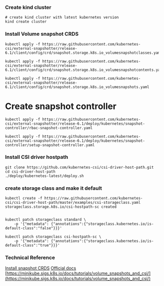 ### Create kind cluster

```
# create kind cluster with latest kubernetes version
kind create cluster 
```

### Install Volume snapshot CRDS

```
kubectl apply -f https://raw.githubusercontent.com/kubernetes-csi/external-snapshotter/release-6.1/client/config/crd/snapshot.storage.k8s.io_volumesnapshotclasses.yaml

kubectl apply -f https://raw.githubusercontent.com/kubernetes-csi/external-snapshotter/release-6.1/client/config/crd/snapshot.storage.k8s.io_volumesnapshotcontents.yaml

kubectl apply -f https://raw.githubusercontent.com/kubernetes-csi/external-snapshotter/release-6.1/client/config/crd/snapshot.storage.k8s.io_volumesnapshots.yaml

```

# Create snapshot controller

```
kubectl apply -f https://raw.githubusercontent.com/kubernetes-csi/external-snapshotter/release-6.1/deploy/kubernetes/snapshot-controller/rbac-snapshot-controller.yaml

kubectl apply -f https://raw.githubusercontent.com/kubernetes-csi/external-snapshotter/release-6.1/deploy/kubernetes/snapshot-controller/setup-snapshot-controller.yaml

```

### Install CSI driver hostpath

```
git clone https://github.com/kubernetes-csi/csi-driver-host-path.git
cd csi-driver-host-path
./deploy/kubernetes-latest/deploy.sh
```

### create storage class and make it default

```
kubectl create -f https://raw.githubusercontent.com/kubernetes-csi/csi-driver-host-path/master/examples/csi-storageclass.yaml
storageclass.storage.k8s.io/csi-hostpath-sc created


kubectl patch storageclass standard \
    -p '{"metadata": {"annotations":{"storageclass.kubernetes.io/is-default-class":"false"}}}'

kubectl patch storageclass csi-hostpath-sc \
    -p '{"metadata": {"annotations":{"storageclass.kubernetes.io/is-default-class":"true"}}}'

```












### Technical Reference
[Install snapshot CRDS](https://docs.trilio.io/kubernetes/appendix/csi-drivers/installing-volumesnapshot-crds)
[Official docs](https://github.com/kubernetes-csi/csi-driver-host-path/blob/master/docs/deploy-1.17-and-later.md)
[https://minikube.sigs.k8s.io/docs/tutorials/volume_snapshots_and_csi/](https://minikube.sigs.k8s.io/docs/tutorials/volume_snapshots_and_csi/)